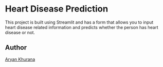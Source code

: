 # Heart Disease Prediction

This project is built using Streamlit and has a form that allows you to input heart disease related information and predicts whether the person has heart disease or not.

## Author

[Aryan Khurana](https://github.com/AryanK1511)
